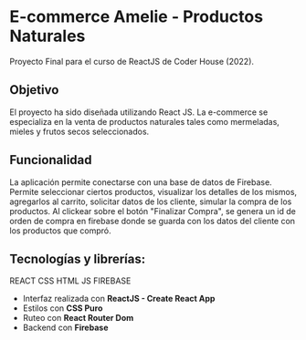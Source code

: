 # E-commerce Amelie - Productos Naturales
Proyecto Final para el curso de ReactJS de Coder House (2022).

## Objetivo
El proyecto ha sido diseñada utilizando React JS. La e-commerce se especializa en la venta de productos naturales tales como mermeladas, mieles y frutos secos seleccionados.

## Funcionalidad 
La aplicación permite conectarse con una base de datos de Firebase.
Permite seleccionar ciertos productos, visualizar los detalles de los mismos, agregarlos al carrito,
solicitar datos de los cliente, simular la compra de los productos. Al clickear sobre el botón "Finalizar Compra", se genera un id de orden de compra en firebase donde se guarda con los datos del cliente con los productos que compró.

## Tecnologías y librerías:

REACT CSS HTML JS FIREBASE

- Interfaz realizada con **ReactJS - Create React App**
- Estilos con **CSS Puro**
- Ruteo con **React Router Dom**
- Backend con **Firebase**

